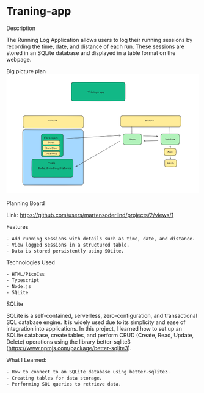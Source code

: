 # Traning-app
Description

The Running Log Application allows users to log their running sessions by recording the time, date, and distance of each run. These sessions are stored in an SQLite database and displayed in a table format on the webpage.

Big picture plan
![alt text](image-1.png)

Planning Board

Link: https://github.com/users/martensoderlind/projects/2/views/1

Features

    - Add running sessions with details such as time, date, and distance.
    - View logged sessions in a structured table.
    - Data is stored persistently using SQLite.

Technologies Used

    - HTML/PicoCss
    - Typescript
    - Node.js
    - SQLite

SQLite

SQLite is a self-contained, serverless, zero-configuration, and transactional SQL database engine. It is widely used due to its simplicity and ease of integration into applications. In this project, I learned how to set up an SQLite database, create tables, and perform CRUD (Create, Read, Update, Delete) operations using the library better-sqlite3 (https://www.npmjs.com/package/better-sqlite3).

What I Learned:

    - How to connect to an SQLite database using better-sqlite3.
    - Creating tables for data storage.
    - Performing SQL queries to retrieve data.
    
